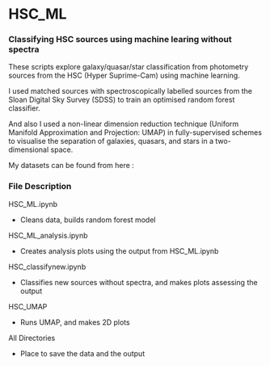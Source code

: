 # HSC_ML
### Classifying HSC sources using machine learing without spectra
These scripts explore galaxy/quasar/star classification from photometry sources from the HSC (Hyper Suprime-Cam) using machine learning.

I used matched sources with spectroscopically labelled sources from the Sloan Digital Sky Survey (SDSS) to train an optimised random forest classifier.

And also I used a non-linear dimension reduction technique (Uniform Manifold Approximation and Projection: UMAP) in fully-supervised schemes to visualise the separation of galaxies, quasars, and stars in a two-dimensional space.



My datasets can be found from here : 



### File Description
HSC_ML.ipynb
* Cleans data, builds random forest model

HSC_ML_analysis.ipynb
* Creates analysis plots using the output from HSC_ML.ipynb

HSC_classifynew.ipynb
* Classifies new sources without spectra, and makes plots assessing the output

HSC_UMAP
* Runs UMAP, and makes 2D plots

All Directories
* Place to save the data and the output
